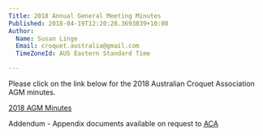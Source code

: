 ```yaml
---
Title: 2018 Annual General Meeting Minutes
Published: 2018-04-19T12:20:28.3693839+10:00
Author:
  Name: Susan Linge
  Email: croquet.australia@gmail.com
  TimeZoneId: AUS Eastern Standard Time

---
```

Please click on the link below for the 2018 Australian Croquet Association AGM minutes. 

[2018 AGM Minutes](/Minutes---AGM-26-March,-2018-PV.pdf)

Addendum - Appendix documents available on request to [ACA](mailto:admin@croquet-australia.com.au)